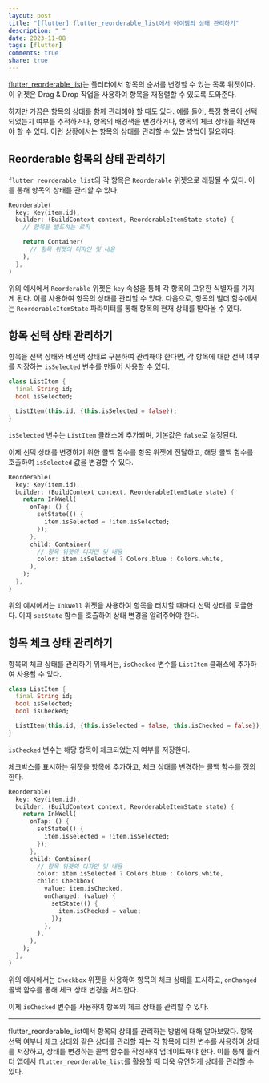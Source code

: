 ```yaml
---
layout: post
title: "[flutter] flutter_reorderable_list에서 아이템의 상태 관리하기"
description: " "
date: 2023-11-08
tags: [flutter]
comments: true
share: true
---
```


[flutter_reorderable_list](https://pub.dev/packages/flutter_reorderable_list)는 플러터에서 항목의 순서를 변경할 수 있는 목록 위젯이다. 이 위젯은 Drag & Drop 작업을 사용하여 항목을 재정렬할 수 있도록 도와준다. 

하지만 가끔은 항목의 상태를 함께 관리해야 할 때도 있다. 예를 들어, 특정 항목이 선택되었는지 여부를 추적하거나, 항목의 배경색을 변경하거나, 항목의 체크 상태를 확인해야 할 수 있다. 이런 상황에서는 항목의 상태를 관리할 수 있는 방법이 필요하다.

## Reorderable 항목의 상태 관리하기

`flutter_reorderable_list`의 각 항목은 `Reorderable` 위젯으로 래핑될 수 있다. 이를 통해 항목의 상태를 관리할 수 있다.

```dart
Reorderable(
  key: Key(item.id),
  builder: (BuildContext context, ReorderableItemState state) {
    // 항목을 빌드하는 로직

    return Container(
      // 항목 위젯의 디자인 및 내용
    ),
  },
)
```

위의 예시에서 `Reorderable` 위젯은 `key` 속성을 통해 각 항목의 고유한 식별자를 가지게 된다. 이를 사용하여 항목의 상태를 관리할 수 있다. 다음으로, 항목의 빌더 함수에서는 `ReorderableItemState` 파라미터를 통해 항목의 현재 상태를 받아올 수 있다.

## 항목 선택 상태 관리하기

항목을 선택 상태와 비선택 상태로 구분하여 관리해야 한다면, 각 항목에 대한 선택 여부를 저장하는 `isSelected` 변수를 만들어 사용할 수 있다.

```dart
class ListItem {
  final String id;
  bool isSelected;

  ListItem(this.id, {this.isSelected = false});
}
```

`isSelected` 변수는 `ListItem` 클래스에 추가되며, 기본값은 `false`로 설정된다.

이제 선택 상태를 변경하기 위한 콜백 함수를 항목 위젯에 전달하고, 해당 콜백 함수를 호출하여 `isSelected` 값을 변경할 수 있다.

```dart
Reorderable(
  key: Key(item.id),
  builder: (BuildContext context, ReorderableItemState state) {
    return InkWell(
      onTap: () {
        setState(() {
          item.isSelected = !item.isSelected;
        });
      },
      child: Container(
        // 항목 위젯의 디자인 및 내용
        color: item.isSelected ? Colors.blue : Colors.white,
      ),
    );
  },
)
```

위의 예시에서는 `InkWell` 위젯을 사용하여 항목을 터치할 때마다 선택 상태를 토글한다. 이때 `setState` 함수를 호출하여 상태 변경을 알려주어야 한다.

## 항목 체크 상태 관리하기

항목의 체크 상태를 관리하기 위해서는, `isChecked` 변수를 `ListItem` 클래스에 추가하여 사용할 수 있다.

```dart
class ListItem {
  final String id;
  bool isSelected;
  bool isChecked;

  ListItem(this.id, {this.isSelected = false, this.isChecked = false});
}
```

`isChecked` 변수는 해당 항목이 체크되었는지 여부를 저장한다.

체크박스를 표시하는 위젯을 항목에 추가하고, 체크 상태를 변경하는 콜백 함수를 정의한다.

```dart
Reorderable(
  key: Key(item.id),
  builder: (BuildContext context, ReorderableItemState state) {
    return InkWell(
      onTap: () {
        setState(() {
          item.isSelected = !item.isSelected;
        });
      },
      child: Container(
        // 항목 위젯의 디자인 및 내용
        color: item.isSelected ? Colors.blue : Colors.white,
        child: Checkbox(
          value: item.isChecked,
          onChanged: (value) {
            setState(() {
              item.isChecked = value;
            });
          },
        ),
      ),
    );
  },
)
```

위의 예시에서는 `Checkbox` 위젯을 사용하여 항목의 체크 상태를 표시하고, `onChanged` 콜백 함수를 통해 체크 상태 변경을 처리한다.

이제 `isChecked` 변수를 사용하여 항목의 체크 상태를 관리할 수 있다.

---

flutter_reorderable_list에서 항목의 상태를 관리하는 방법에 대해 알아보았다. 항목 선택 여부나 체크 상태와 같은 상태를 관리할 때는 각 항목에 대한 변수를 사용하여 상태를 저장하고, 상태를 변경하는 콜백 함수를 작성하여 업데이트해야 한다. 이를 통해 플러터 앱에서 `flutter_reorderable_list`를 활용할 때 더욱 유연하게 상태를 관리할 수 있다.